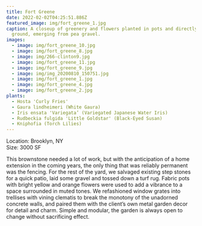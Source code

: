 ```yaml
---
title: Fort Greene
date: 2022-02-02T04:25:51.886Z
featured_image: img/fort_greene_1.jpg
caption: A closeup of greenery and flowers planted in pots and directly into the
  ground, emerging from pea gravel.
images:
  - image: img/fort_greene_10.jpg
  - image: img/fort_greene_8.jpg
  - image: img/266-clinton9.jpg
  - image: img/fort_greene_11.jpg
  - image: img/fort_greene_9.jpg
  - image: img/img_20200810_150751.jpg
  - image: img/fort_greene_1.jpg
  - image: img/fort_greene_4.jpg
  - image: img/fort_greene_2.jpg
plants:
  - Hosta 'Curly Fries'
  - Gaura lindheimeri (White Gaura)
  - Iris ensata 'Variegata’ (Variegated Japanese Water Iris)
  - Rudbeckia fulgida 'Little Goldstar' (Black-Eyed Susan)
  - Kniphofia (Torch Lilies)
---
```

Location: Brooklyn, NY\
Size: 3000 SF

This brownstone needed a lot of work, but with the anticipation of a home extension in the coming years, the only thing that was reliably permanent was the fencing. For the rest of the yard, we salvaged existing step stones for a quick patio, laid some gravel and tossed down a turf rug. Fabric pots with bright yellow and orange flowers were used to add a vibrance to a space surrounded in muted tones. We refashioned window grates into trellises with vining clematis to break the monotony of the unadorned concrete walls, and paired them with the client’s own metal garden decor for detail and charm. Simple and modular, the garden is always open to change without sacrificing effect.
